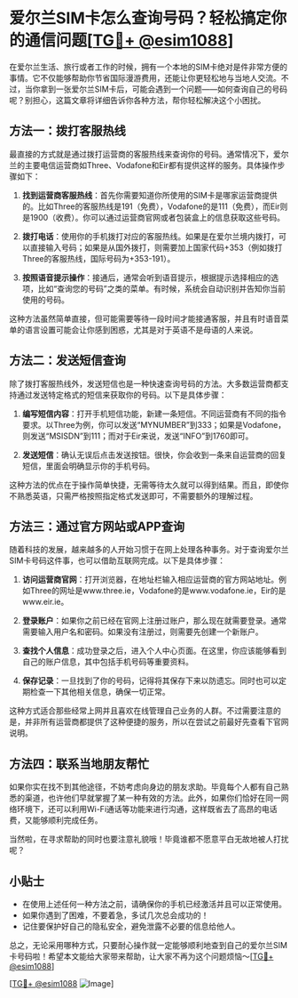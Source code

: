 # 爱尔兰SIM卡怎么查询号码？轻松搞定你的通信问题[[TG💪+ @esim1088](https://t.me/s/esim1088)]

在爱尔兰生活、旅行或者工作的时候，拥有一个本地的SIM卡绝对是件非常方便的事情。它不仅能够帮助你节省国际漫游费用，还能让你更轻松地与当地人交流。不过，当你拿到一张爱尔兰SIM卡后，可能会遇到一个问题——如何查询自己的号码呢？别担心，这篇文章将详细告诉你各种方法，帮你轻松解决这个小困扰。

## 方法一：拨打客服热线

最直接的方式就是通过拨打运营商的客服热线来查询你的号码。通常情况下，爱尔兰的主要电信运营商如Three、Vodafone和Eir都有提供这样的服务。具体操作步骤如下：

1. **找到运营商客服热线**：首先你需要知道你所使用的SIM卡是哪家运营商提供的。比如Three的客服热线是191（免费），Vodafone的是111（免费），而Eir则是1900（收费）。你可以通过运营商官网或者包装盒上的信息获取这些号码。
   
2. **拨打电话**：使用你的手机拨打对应的客服热线。如果是在爱尔兰境内拨打，可以直接输入号码；如果是从国外拨打，则需要加上国家代码+353（例如拨打Three的客服热线，国际号码为+353-191）。

3. **按照语音提示操作**：接通后，通常会听到语音提示，根据提示选择相应的选项，比如“查询您的号码”之类的菜单。有时候，系统会自动识别并告知你当前使用的号码。

这种方法虽然简单直接，但可能需要等待一段时间才能接通客服，并且有时语音菜单的语言设置可能会让你感到困惑，尤其是对于英语不是母语的人来说。

## 方法二：发送短信查询

除了拨打客服热线外，发送短信也是一种快速查询号码的方法。大多数运营商都支持通过发送特定格式的短信来获取你的号码。以下是具体步骤：

1. **编写短信内容**：打开手机短信功能，新建一条短信。不同运营商有不同的指令要求。以Three为例，你可以发送“MYNUMBER”到333；如果是Vodafone，则发送“MSISDN”到111；而对于Eir来说，发送“INFO”到1760即可。

2. **发送短信**：确认无误后点击发送按钮。很快，你会收到一条来自运营商的回复短信，里面会明确显示你的手机号码。

这种方法的优点在于操作简单快捷，无需等待太久就可以得到结果。而且，即使你不熟悉英语，只需严格按照指定格式发送即可，不需要额外的理解过程。

## 方法三：通过官方网站或APP查询

随着科技的发展，越来越多的人开始习惯于在网上处理各种事务。对于查询爱尔兰SIM卡号码这件事，也可以借助互联网完成。以下是具体步骤：

1. **访问运营商官网**：打开浏览器，在地址栏输入相应运营商的官方网站地址。例如Three的网址是www.three.ie，Vodafone的是www.vodafone.ie，Eir的是www.eir.ie。

2. **登录账户**：如果你之前已经在官网上注册过账户，那么现在就需要登录。通常需要输入用户名和密码。如果没有注册过，则需要先创建一个新账户。

3. **查找个人信息**：成功登录之后，进入个人中心页面。在这里，你应该能够看到自己的账户信息，其中包括手机号码等重要资料。

4. **保存记录**：一旦找到了你的号码，记得将其保存下来以防遗忘。同时也可以定期检查一下其他相关信息，确保一切正常。

这种方式适合那些经常上网并且喜欢在线管理自己业务的人群。不过需要注意的是，并非所有运营商都提供了这种便捷的服务，所以在尝试之前最好先查看下官网说明。

## 方法四：联系当地朋友帮忙

如果你实在找不到其他途径，不妨考虑向身边的朋友求助。毕竟每个人都有自己熟悉的渠道，也许他们早就掌握了某一种有效的方法。此外，如果你们恰好在同一网络环境下，还可以利用Wi-Fi通话等功能来进行沟通，这样既省去了高昂的电话费，又能够顺利完成任务。

当然啦，在寻求帮助的同时也要注意礼貌哦！毕竟谁都不愿意平白无故地被人打扰呢？

## 小贴士

- 在使用上述任何一种方法之前，请确保你的手机已经激活并且可以正常使用。
- 如果你遇到了困难，不要着急，多试几次总会成功的！
- 记住要保护好自己的隐私安全，避免泄露不必要的信息给他人。

总之，无论采用哪种方式，只要耐心操作就一定能够顺利地查到自己的爱尔兰SIM卡号码啦！希望本文能给大家带来帮助，让大家不再为这个问题烦恼～[[TG💪+ @esim1088](https://t.me/s/esim1088)]

[[TG💪+ @esim1088](https://t.me/s/esim1088) ![Image](https://i.postimg.cc/4NQfJmqS/Snipaste-2025-05-13-00-14-12.png)]